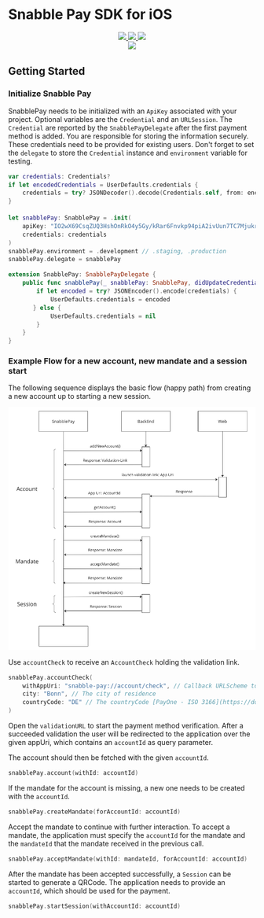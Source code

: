 # Snabble Pay SDK for iOS

<p align="center">
    <a href="https://github.com/snabble/snabble-pay-ios-sdk/releases">
        <img src="https://img.shields.io/github/v/release/snabble/snabble-pay-ios-sdk?color=orange&label=Stable%20Release&logo=swift"/>
    </a>
    <a href="https://swiftpackageindex.com/snabble/snabble-pay-ios-sdkS">
        <img src="https://img.shields.io/endpoint?url=https%3A%2F%2Fswiftpackageindex.com%2Fapi%2Fpackages%2Fsnabble%2Fsnabble-pay-ios-sdk%2Fbadge%3Ftype%3Dplatforms"/>
    </a>
    <a href="https://swiftpackageindex.com/snabble/snabble-pay-ios-sdk">
        <img src="https://img.shields.io/endpoint?url=https%3A%2F%2Fswiftpackageindex.com%2Fapi%2Fpackages%2Fsnabble%2Fsnabble-pay-ios-sdk%2Fbadge%3Ftype%3Dswift-versions"/>
    </a>
    <br/>
    <a href="https://docs.snabble.io/snabble-pay-ios-sdk/documentation/snabblepay/">
        <img src="https://github.com/snabble/snabble-pay-ios-sdk/actions/workflows/documentation.yml/badge.svg"/>
    </a>
</p>

## Getting Started

### Initialize Snabble Pay

SnabblePay needs to be initialized with an `ApiKey` associated with your project. Optional variables are the `Credential` and an `URLSession`. The `Credential` are reported by the `SnabblePayDelegate` after the first payment method is added. You are responsible for storing the information securely. These credentials need to be provided for existing users. Don't forget to set the `delegate` to store the `Credential` instance and `environment` variable for testing.

```swift
var credentials: Credentials?
if let encodedCredentials = UserDefaults.credentials {
    credentials = try? JSONDecoder().decode(Credentials.self, from: encodedCredentials)
}

let snabblePay: SnabblePay = .init(
    apiKey: "IO2wX69CsqZUQ3HshOnRkO4y5Gy/kRar6Fnvkp94piA2ivUun7TC7MjukrgUKlu7g8W8/enVsPDT7Kvq28ycw==", // this is a test API-KEY
    credentials: credentials
)
snabblePay.environment = .development // .staging, .production
snabblePay.delegate = snabblePay
```


```swift
extension SnabblePay: SnabblePayDelegate {
    public func snabblePay(_ snabblePay: SnabblePay, didUpdateCredentials credentials: Credentials?) {
        if let encoded = try? JSONEncoder().encode(credentials) {
            UserDefaults.credentials = encoded
       } else {
            UserDefaults.credentials = nil
        }
    }
}
```

### Example Flow for a new account, new mandate and a session start
The following sequence displays the basic flow (happy path) from creating a new account up to starting a new session.

![Flow](https://github.com/snabble/snabble-pay-android-sdk/blob/main/assets/intergration_guide_sequenz.png)

Use `accountCheck` to receive an `AccountCheck` holding the validation link.
```swift
snabblePay.accountCheck(
    withAppUri: "snabble-pay://account/check", // Callback URLScheme to inform the app that the process is completed
    city: "Bonn", // The city of residence
    countryCode: "DE" // The countryCode [PayOne - ISO 3166](https://docs.payone.com/pages/releaseview.action?pageId=1213959) of residence
)
```

Open the `validationURL` to start the payment method verification. After a succeeded validation the user will be redirected to the application over the given appUri, which contains an `accountId` as query parameter. 

The account should then be fetched with the given `accountId`.

```swift
snabblePay.account(withId: accountId)
```

If the mandate for the account is missing, a new one needs to be created with the `accountId`.

```swift
snabblePay.createMandate(forAccountId: accountId)
```

Accept the mandate to continue with further interaction. To accept a mandate, the application must specify the `accountId` for the mandate and the `mandateId` that the mandate received in the previous call.

```swift
snabblePay.acceptMandate(withId: mandateId, forAccountId: accountId)
```

After the mandate has been accepted successfully, a `Session` can be started to generate a QRCode. The application needs to provide an `accountId`, which should be used for the payment.

```swift
snabblePay.startSession(withAccountId: accountId)
```